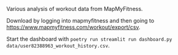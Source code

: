 Various analysis of workout data from MapMyFitness.

Download by logging into mapmyfitness and then going to https://www.mapmyfitness.com/workout/export/csv.

Start the dashboard with `poetry run streamlit run dashboard.py data/user82388963_workout_history.csv`.
